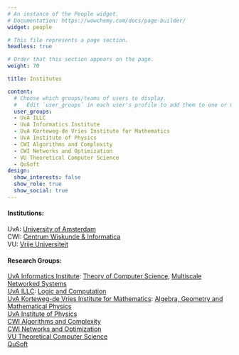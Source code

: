 ```yaml
---
# An instance of the People widget.
# Documentation: https://wowchemy.com/docs/page-builder/
widget: people

# This file represents a page section.
headless: true

# Order that this section appears on the page.
weight: 70

title: Institutes

content:
  # Choose which groups/teams of users to display.
  #   Edit `user_groups` in each user's profile to add them to one or more of these groups.
  user_groups:
  - UvA ILLC
  - UvA Informatics Institute
  - UvA Korteweg-de Vries Institute for Mathematics
  - UvA Institute of Physics
  - CWI Algorithms and Complexity
  - CWI Networks and Optimization
  - VU Theoretical Computer Science
  - QuSoft
design:
  show_interests: false
  show_role: true
  show_social: true
---
```

#### Institutions:
UvA: [University of Amsterdam](https://uva.nl) <br>
CWI: [Centrum Wiskunde & Informatica](https://cwi.nl) <br>
VU: [Vrije Universiteit](https://vu.nl)

#### Research Groups:
[UvA Informatics Institute](https://ivi.uva.nl): [Theory of Computer Science](https://ivi.fnwi.uva.nl/tcs/), [Multiscale Networked Systems](https://mns-research.nl/)<br>
[UvA ILLC](https://illc.uva.nl): [Logic and Computation](https://www.illc.uva.nl/Research/Programmes/LoCo/) <br>
[UvA Korteweg-de Vries Institute for Mathematics](https://kdvi.uva.nl): [Algebra, Geometry and Mathematical Physics](https://kdvi.uva.nl/research/agmp/algebra.html) <br>
[UvA Institute of Physics](https://iop.uva.nl/) <br>
[CWI Algorithms and Complexity](https://www.cwi.nl/research/groups/algorithms-and-complexity) <br>
[CWI Networks and Optimization](https://www.cwi.nl/research/groups/networks-and-optimization) <br>
[VU Theoretical Computer Science](https://www.cs.vu.nl/~tcs/) <br>
[QuSoft](https://qusoft.org)
